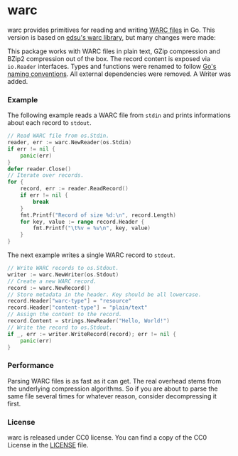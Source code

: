 # warc

warc provides primitives for reading and writing [WARC files](http://bibnum.bnf.fr/WARC/)
in Go. This version is based on [edsu's warc library](https://github.com/edsu/warc),
but many changes were made:

This package works with WARC files in plain text, GZip compression and BZip2 compression out of the box.
The record content is exposed via `io.Reader` interfaces. Types and functions were renamed
to follow [Go's naming conventions](https://blog.golang.org/package-names).
All external dependencies were removed. A Writer was added.

### Example

The following example reads a WARC file from `stdin` and prints informations
about each record to `stdout`.

```go
// Read WARC file from os.Stdin.
reader, err := warc.NewReader(os.Stdin)
if err != nil {
	panic(err)
}
defer reader.Close()
// Iterate over records.
for {
	record, err := reader.ReadRecord()
	if err != nil {
		break
	}
	fmt.Printf("Record of size %d:\n", record.Length)
	for key, value := range record.Header {
		fmt.Printf("\t%v = %v\n", key, value)
	}
}
```

The next example writes a single WARC record to `stdout`.

```go
// Write WARC records to os.Stdout.
writer := warc.NewWriter(os.Stdout)
// Create a new WARC record.
record := warc.NewRecord()
// Store metadata in the header. Key should be all lowercase.
record.Header["warc-type"] = "resource"
record.Header["content-type"] = "plain/text"
// Assign the content to the record.
record.Content = strings.NewReader("Hello, World!")
// Write the record to os.Stdout.
if _, err := writer.WriteRecord(record); err != nil {
	panic(err)
}
```

### Performance

Parsing WARC files is as fast as it can get. The real overhead stems from
the underlying compression algorithms. So if you are about to parse the same
file several times for whatever reason, consider decompressing it first.

### License

warc is released under CC0 license.
You can find a copy of the CC0 License in the [LICENSE](./LICENSE) file.
